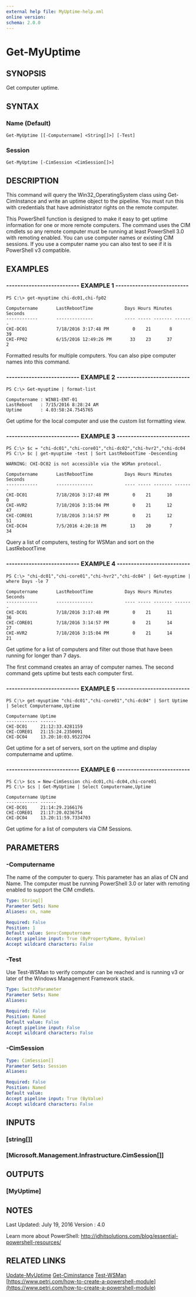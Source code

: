 ```yaml
---
external help file: MyUptime-help.xml
online version: 
schema: 2.0.0
---
```


# Get-MyUptime
## SYNOPSIS
Get computer uptime.

## SYNTAX

### Name (Default)
```
Get-MyUptime [[-Computername] <String[]>] [-Test]
```

### Session
```
Get-MyUptime [-CimSession <CimSession[]>]
```

## DESCRIPTION
This command will query the Win32_OperatingSystem class using Get-CimInstance and write an uptime object to the pipeline.
You must run this with credentials that have administrator rights on the remote computer.

This PowerShell function is designed to make it easy to get uptime information for one or more remote computers.
The command uses the CIM cmdlets so any remote computer must be running at least PowerShell 3.0 with remoting enabled.
You can use computer names or existing CIM sessions. If you use a computer name you can also test to see if it is PowerShell v3 compatible.


## EXAMPLES

### -------------------------- EXAMPLE 1 --------------------------
```
PS C:\> get-myuptime chi-dc01,chi-fp02

Computername       LastRebootTime            Days Hours Minutes Seconds
------------       --------------            ---- ----- ------- -------
CHI-DC01           7/18/2016 3:17:48 PM         0    21       8      39
CHI-FP02           6/15/2016 12:49:26 PM       33    23      37       2
```
Formatted results for multiple computers.
You can also pipe computer names into this command.

### -------------------------- EXAMPLE 2 --------------------------
```
PS C:\> Get-myuptime | format-list

Computername : WIN81-ENT-01
LastReboot   : 7/15/2016 8:28:24 AM
Uptime       : 4.03:58:24.7545765
```
Get uptime for the local computer and use the custom list formatting view.

### -------------------------- EXAMPLE 3 --------------------------
```
PS C:\> $c = "chi-dc01","chi-core01","chi-dc02","chi-hvr2","chi-dc04
PS C:\> $c | get-myuptime -test | Sort LastRebootTime -Descending

WARNING: CHI-DC02 is not accessible via the WSMan protocol.

Computername       LastRebootTime            Days Hours Minutes Seconds
------------       --------------            ---- ----- ------- -------
CHI-DC01           7/18/2016 3:17:48 PM         0    21      10       0
CHI-HVR2           7/18/2016 3:15:04 PM         0    21      12      47
CHI-CORE01         7/18/2016 3:14:57 PM         0    21      12      51
CHI-DC04           7/5/2016 4:20:18 PM         13    20       7      34
```
Query a list of computers, testing for WSMan and sort on the LastRebootTime
### -------------------------- EXAMPLE 4 --------------------------
```
PS C:\> "chi-dc01","chi-core01","chi-hvr2","chi-dc04" | Get-myuptime | where Days -le 7

Computername       LastRebootTime            Days Hours Minutes Seconds
------------       --------------            ---- ----- ------- -------
CHI-DC01           7/18/2016 3:17:48 PM         0    21      11      36
CHI-CORE01         7/18/2016 3:14:57 PM         0    21      14      27
CHI-HVR2           7/18/2016 3:15:04 PM         0    21      14      21
```
Get uptime for a list of computers and filter out those that have been running for longer than 7 days.

The first command creates an array of computer names.
The second command gets uptime but tests each computer first.

### -------------------------- EXAMPLE 5 --------------------------
```
PS C:\> get-myuptime "chi-dc01","chi-core01","chi-dc04" | Sort Uptime | Select Computername,Uptime

Computername Uptime             
------------ ------             
CHI-DC01     21:12:33.4281159   
CHI-CORE01   21:15:24.2350091   
CHI-DC04     13.20:10:03.9522704
```
Get uptime for a set of servers, sort on the uptime and display computername and uptime.

### -------------------------- EXAMPLE 6 --------------------------
```
PS C:\> $cs = New-CimSession chi-dc01,chi-dc04,chi-core01 
PS C:\> $cs | Get-MyUptime | Select Computername,Uptime

Computername Uptime             
------------ ------             
CHI-DC01     21:14:29.2166176   
CHI-CORE01   21:17:20.0236754   
CHI-DC04     13.20:11:59.7334703
```
Get uptime for a list of computers via CIM Sessions.


## PARAMETERS

### -Computername
The name of the computer to query.
This parameter has an alias of CN and Name.
The computer must be running PowerShell 3.0 or later with remoting enabled to support the CIM cmdlets.

```yaml
Type: String[]
Parameter Sets: Name
Aliases: cn, name

Required: False
Position: 1
Default value: $env:Computername
Accept pipeline input: True (ByPropertyName, ByValue)
Accept wildcard characters: False
```

### -Test
Use Test-WSMan to verify computer can be reached and is running v3 or later of the Windows Management Framework stack.

```yaml
Type: SwitchParameter
Parameter Sets: Name
Aliases: 

Required: False
Position: Named
Default value: False
Accept pipeline input: False
Accept wildcard characters: False
```

### -CimSession


```yaml
Type: CimSession[]
Parameter Sets: Session
Aliases: 

Required: False
Position: Named
Default value: 
Accept pipeline input: True (ByValue)
Accept wildcard characters: False
```

## INPUTS

### [string[]]
### [Microsoft.Management.Infrastructure.CimSession[]]

## OUTPUTS

### [MyUptime]

## NOTES
Last Updated: July 19, 2016
Version     : 4.0

Learn more about PowerShell:
http://jdhitsolutions.com/blog/essential-powershell-resources/

## RELATED LINKS
[Update-MyUptime]()
[Get-Ciminstance]()
[Test-WSMan]()
[https://www.petri.com/how-to-create-a-powershell-module](https://www.petri.com/how-to-create-a-powershell-module)

